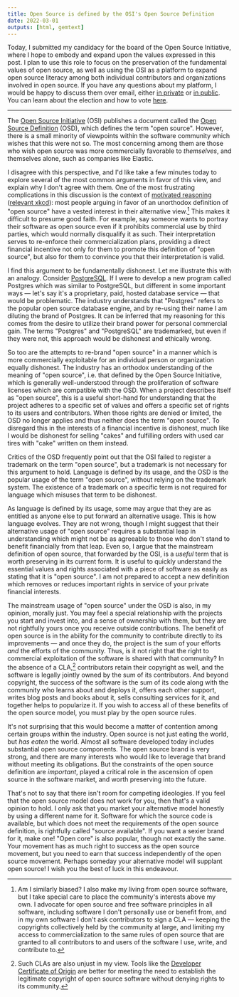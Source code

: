 ```yaml
---
title: Open Source is defined by the OSI's Open Source Definition
date: 2022-03-01
outputs: [html, gemtext]
---
```


Today, I submitted my candidacy for the board of the Open Source Initiative,
where I hope to embody and expand upon the values expressed in this post. I plan
to use this role to focus on the preservation of the fundamental values of open
source, as well as using the OSI as a platform to expand open source literacy
among both individual contributors and organizations involved in open source. If
you have any questions about my platform, I would be happy to discuss them over
email, either [in private] or [in public]. You can learn about the election and
how to vote [here][election].

[in private]: mailto:sir@cmpwn.com
[in public]: mailto:~sircmpwn/public-inbox@lists.sr.ht
[election]: https://opensource.org/board/individual-election

---

The [Open Source Initiative] (OSI) publishes a document called the [Open Source
Definition] (OSD), which defines the term "open source". However, there is a
small minority of viewpoints within the software community which wishes that
this were not so. The most concerning among them are those who wish open source
was more commercially favorable to *themselves*, and themselves alone, such as
companies like Elastic.

[Open Source Initiative]: https://opensource.org
[Open Source Definition]: https://opensource.org/osd

I disagree with this perspective, and I'd like take a few minutes today to
explore several of the most common arguments in favor of this view, and explain
why I don't agree with them. One of the most frustrating complications in this
discussion is the context of [motivated reasoning] ([relevant xkcd]): most
people arguing in favor of an unorthodox definition of "open source" have a
vested interest in their alternative view.[^bias] This makes it difficult to
presume good faith. For example, say someone wants to portray their software as
open source even if it prohibits commercial use by third parties, which would
normally disqualify it as such. Their interpretation serves to re-enforce their
commercialization plans, providing a direct financial incentive not only for
them to promote this definition of "open source", but also for them to convince
you that their interpretation is valid.

[motivated reasoning]: https://en.wikipedia.org/wiki/Motivated_reasoning
[relevant xkcd]: https://xkcd.com/2167

[^bias]: Am I similarly biased? I also make my living from open source software,
  but I take special care to place the community's interests above my own. I
  advocate for open source and free software principles in all software,
  including software I don't personally use or benefit from, and in my own
  software I don't ask contributors to sign a CLA &mdash; keeping the copyrights
  collectively held by the community at large, and limiting my access to
  commercialization to the same rules of open source that are granted to all
  contributors to and users of the software I use, write, and contribute to.

I find this argument to be fundamentally dishonest. Let me illustrate this with
an analogy. Consider [PostgreSQL]. If I were to develop a new program called
Postgres which was similar to PostgreSQL, but different in some important ways
&mdash; let's say it's a proprietary, paid, hosted database service &mdash; that
would be problematic. The industry understands that "Postgres" refers to the
popular open source database engine, and by re-using their name I am diluting
the brand of Postgres. It can be inferred that my reasoning for this comes from
the desire to utilize their brand power for personal commercial gain. The terms
"Postgres" and "PostgreSQL" are trademarked, but even if they were not, this
approach would be dishonest and ethically wrong.

[PostgreSQL]: https://www.postgresql.org

So too are the attempts to re-brand "open source" in a manner which is more
commercially exploitable for an individual person or organization equally
dishonest. The industry has an orthodox understanding of the meaning of "open
source", i.e. that defined by the Open Source Initiative, which is generally
well-understood through the proliferation of software licenses which are
compatible with the OSD. When a project describes itself as "open source",
this is a useful short-hand for understanding that the project adheres to a
specific set of values and offers a specific set of rights to its users and
contributors. When those rights are denied or limited, the OSD no longer applies
and thus neither does the term "open source". To disregard this in the interests
of a financial incentive is dishonest, much like I would be dishonest for
selling "cakes" and fulfilling orders with used car tires with "cake" written on
them instead.

Critics of the OSD frequently point out that the OSI failed to register a
trademark on the term "open source", but a trademark is not necessary for this
argument to hold. Language is defined by its usage, and the OSD is the popular
usage of the term "open source", without relying on the trademark system. The
existence of a trademark on a specific term is not required for language which
misuses that term to be dishonest.

As language is defined by its usage, some may argue that they are as entitled as
anyone else to put forward an alternative usage. This is how language evolves.
They are not wrong, though I might suggest that their alternative usage of "open
source" requires a substantial leap in understanding which might not be as
agreeable to those who don't stand to benefit financially from that leap. Even
so, I argue that the mainstream definition of open source, that forwarded by the
OSI, is a *useful* term that is worth preserving in its current form. It is
useful to quickly understand the essential values and rights associated with a
piece of software as easily as stating that it is "open source". I am not
prepared to accept a new definition which removes or reduces important rights in
service of your private financial interests.

The mainstream usage of "open source" under the OSD is also, in my opinion,
morally just. You may feel a special relationship with the projects you start
and invest into, and a sense of ownership with them, but they are not rightfully
yours once you receive outside contributions. The benefit of open source is in
the ability for the community to contribute directly to its improvements &mdash;
and once they do, the project is the sum of your efforts *and* the efforts of
the community. Thus, is it not right that the right to commercial exploitation
of the software is shared with that community? In the absence of a CLA,[^cla]
contributors retain their copyright as well, and the software is legally jointly
owned by the sum of its contributors. And beyond copyright, the success of the
software is the sum of its code along with the community who learns about and
deploys it, offers each other support, writes blog posts and books about it,
sells consulting services for it, and together helps to popularize it. If you
wish to access all of these benefits of the open source model, you must play by
the open source rules.

[^cla]: Such CLAs are also unjust in my view. Tools like the [Developer
  Certificate of Origin] are better for meeting the need to establish the
  legitimate copyright of open source software without denying rights to its
  community.

[Developer Certificate of Origin]: https://developercertificate.org

It's not surprising that this would become a matter of contention among certain
groups within the industry. Open source is not just eating the world, but *has
eaten* the world. Almost all software developed today includes substantial open
source components. The open source brand is very strong, and there are many
interests who would like to leverage that brand without meeting its obligations.
But the constraints of the open source definition are *important*, played a
critical role in the ascension of open source in the software market, and worth
preserving into the future.

That's not to say that there isn't room for competing ideologies. If you feel
that the open source model does not work for you, then that's a valid opinion to
hold. I only ask that you market your alternative model honestly by using a
different name for it. Software for which the source code is available, but
which does not meet the requirements of the open source definition, is
rightfully called "source available". If you want a sexier brand for it, make
one! "Open core" is also popular, though not exactly the same. Your movement has
as much right to success as the open source movement, but you need to earn that
success independently of the open source movement. Perhaps someday your
alternative model will supplant open source! I wish you the best of luck in this
endeavour.
